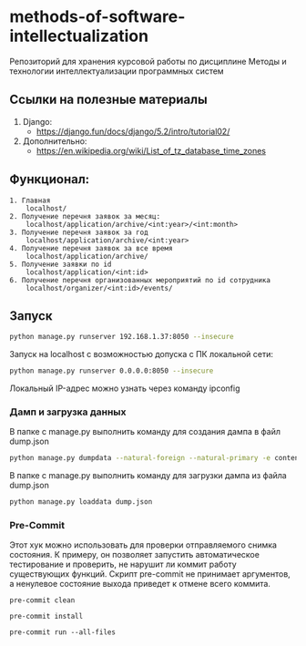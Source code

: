 # methods-of-software-intellectualization

Репозиторий для хранения курсовой работы по дисциплине Методы и технологии интеллектуализации программных систем

## Ссылки на полезные материалы

1. Django:
   - https://django.fun/docs/django/5.2/intro/tutorial02/
2. Дополнительно:
   - https://en.wikipedia.org/wiki/List_of_tz_database_time_zones

## Функционал:

    1. Главная
        localhost/
    2. Получение перечня заявок за месяц:
        localhost/application/archive/<int:year>/<int:month>
    3. Получение перечня заявок за год
        localhost/application/archive/<int:year>
    4. Получение перечня заявок за все время
        localhost/application/archive/
    5. Получение заявки по id
        localhost/application/<int:id>
    6. Получение перечня организованных мероприятий по id сотрудника
        localhost/organizer/<int:id>/events/

## Запуск

```bash
python manage.py runserver 192.168.1.37:8050 --insecure
```

Запуск на localhost с возможностью допуска с ПК локальной сети:
```bash
python manage.py runserver 0.0.0.0:8050 --insecure
```

Локальный IP-адрес можно узнать через команду ipconfig


### Дамп и загрузка данных

В папке с manage.py выполнить команду для создания дампа в файл dump.json

```bash
python manage.py dumpdata --natural-foreign --natural-primary -e contenttypes -e auth.Permission --indent 2 > dump.json
```

В папке с manage.py выполнить команду для загрузки дампа из файла dump.json

```bash
python manage.py loaddata dump.json
```

### Pre-Commit
Этот хук можно использовать для проверки отправляемого снимка состояния. К примеру, он позволяет запустить автоматическое тестирование и проверить, не нарушит ли коммит работу существующих функций. Скрипт pre-commit не принимает аргументов, а ненулевое состояние выхода приведет к отмене всего коммита.

```base
pre-commit clean
```

```base
pre-commit install
```

```base
pre-commit run --all-files
```